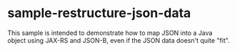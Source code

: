 # sample-restructure-json-data
This sample is intended to demonstrate how to map JSON into a Java object using JAX-RS and JSON-B, even if the JSON data doesn't quite "fit".
